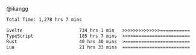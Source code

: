 @ikangg
<!--START_SECTION:waka-->

```txt
Total Time: 1,278 hrs 7 mins

Svelte                     734 hrs 1 min   >>>>>>>>>>>>>>===========   56.76 %
TypeScript                 185 hrs 7 mins  >>>>=====================   14.32 %
Rust                       40 hrs 30 mins  >========================   03.13 %
Lua                        21 hrs 33 mins  =========================   01.67 %
```

<!--END_SECTION:waka-->

